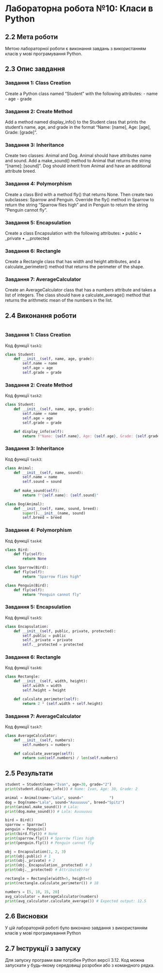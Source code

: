# Лабораторна робота №10: Класи в Python

## 2.2 Мета роботи
Метою лабораторної роботи є виконання завдань з використанням класів у мові програмування Python.

## 2.3 Опис завдання

### Завдання 1: Class Creation
Create a Python class named “Student” with the following attributes: - name - age - grade

### Завдання 2: Create Method
Add a method named display_info() to the Student class that prints the student’s name, age, and grade in the format “Name: [name], Age: [age], Grade: [grade]”.

### Завдання 3: Inheritance
Create two classes: Animal and Dog. Animal should have attributes name and sound. Add a make_sound() method to Animal that returns the string “[name]: [sound]”. Dog should inherit from Animal and have an additional attribute breed.

### Завдання 4: Polymorphism
Create a class Bird with a method fly() that returns None. Then create two subclasses: Sparrow and Penguin. Override the fly() method in Sparrow to return the string “Sparrow flies high” and in Penguin to return the string “Penguin cannot fly”.

### Завдання 5: Encapsulation
Create a class Encapsulation with the following attributes:
• public
• _private
• __protected

### Завдання 6: Rectangle
Create a Rectangle class that has width and height attributes, and a calculate_perimeter() method that returns the perimeter of the shape.

### Завдання 7: AverageCalculator
Create an AverageCalculator class that has a numbers attribute and takes a list of integers. The class should have a calculate_average() method that returns the arithmetic mean of the numbers in the list.

## 2.4 Виконання роботи
```python
```
### Завдання 1: Class Creation
Код функції `task1`:
```python
class Student:
    def __init__(self, name, age, grade):
        self.name = name
        self.age = age
        self.grade = grade
```
### Завдання 2: Create Method
Код функції `task2`:
```python
class Student:
    def __init__(self, name, age, grade):
        self.name = name
        self.age = age
        self.grade = grade

    def display_info(self):
        return f"Name: {self.name}, Age: {self.age}, Grade: {self.grade}"
```
### Завдання 3: Inheritance
Код функції `task3`:
```python
class Animal:
    def __init__(self, name, sound):
        self.name = name
        self.sound = sound
    
    def make_sound(self):
        return f"{self.name}: {self.sound}"

class Dog(Animal):
    def __init__(self, name, sound, breed):
        super().__init__(name, sound)
        self.breed = breed
```
### Завдання 4: Polymorphism
Код функції `task4`:
```python
class Bird:
    def fly(self):
        return None

class Sparrow(Bird):
    def fly(self):
        return "Sparrow flies high"

class Penguin(Bird):
    def fly(self):
        return "Penguin cannot fly"
```
### Завдання 5: Encapsulation
Код функції `task5`:
```python
class Encapsulation:
    def __init__(self, public, private, protected):
        self.public = public
        self._private = private
        self.__protected = protected
```
### Завдання 6: Rectangle
Код функції `task6`:
```python
class Rectangle:
    def __init__(self, width, height):
        self.width = width
        self.height = height

    def calculate_perimeter(self):
        return 2 * (self.width + self.height)
```
### Завдання 7: AverageCalculator
Код функції `task7`:
```python
class AverageCalculator:
    def __init__(self, numbers):
        self.numbers = numbers

    def calculate_average(self):
        return sum(self.numbers) / len(self.numbers)
```
## 2.5 Результати
```python
student = Student(name="Ivan", age=30, grade="2")
print(student.display_info()) # Name: Ivan, Age: 30, Grade: 2

animal = Animal(name="Lala", sound="            ")
dog = Dog(name="Lala", sound="Auuuuuuu", breed="Spitz")
print(animal.make_sound()) # Lala:
print(dog.make_sound()) # Lala: Auuuuuuu

bird = Bird()
sparrow = Sparrow()
penguin = Penguin()
print(bird.fly()) # None
print(sparrow.fly()) # Sparrow flies high
print(penguin.fly()) # Penguin cannot fly

obj = Encapsulation(1, 2, 3)
print(obj.public) # 1
print(obj._private) # 2
print(obj._Encapsulation__protected) # 3
print(obj.__protected) # AttributeError

rectangle = Rectangle(width=5, height=4)
print(rectangle.calculate_perimeter()) # 18

numbers = [5, 10, 15, 20]
avg_calculator = AverageCalculator(numbers)
print(avg_calculator.calculate_average()) # Expected output: 12.5
```

## 2.6 Висновки
У цій лабораторній роботі було виконано завдання з використанням класів у мові програмування Python

## 2.7 Інструкції з запуску
Для запуску програми вам потрібен Python версії 3.12. Код можна запускати у будь-якому середовищі розробки або з командного рядка.

